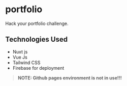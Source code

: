 # portfolio

Hack your portfolio challenge.

## Technologies Used

- Nuxt js
- Vue Js
- Tailwind CSS
- Firebase for deployment

> **NOTE: Github pages environment is not in use!!!**
